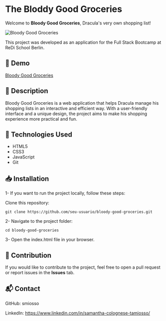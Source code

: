 # The Bloddy Good Groceries

Welcome to **Bloody Good Groceries**, Dracula's very own shopping list!

![Bloody Good Groceries](cover.PNG)


This project was developed as an application for the Full Stack Bootcamp at ReDi School Berlin.

## 🔗 Demo

[Bloody Good Groceries](https://smiosso.github.io/bloody-good-groceries/)

## 📌 Description

Bloody Good Groceries is a web application that helps Dracula manage his shopping lists in an interactive and efficient way. With a user-friendly interface and a unique design, the project aims to make his shopping experience more practical and fun.

## 🚀 Technologies Used

- HTML5
- CSS3
- JavaScript
- Git

## 📥 Installation

1- If you want to run the project locally, follow these steps:

Clone this repository:

```git clone https://github.com/seu-usuario/bloody-good-groceries.git```

2- Navigate to the project folder:

```cd bloody-good-groceries```

3- Open the index.html file in your browser.

## 📌 Contribution

If you would like to contribute to the project, feel free to open a pull request or report issues in the **Issues** tab.

## 📬 Contact

GitHub: smiosso

LinkedIn: https://www.linkedin.com/in/samantha-colognese-tamiosso/

